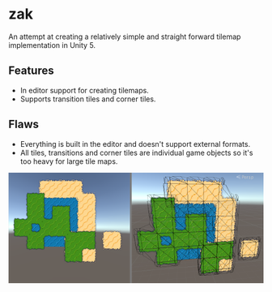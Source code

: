 # zak
An attempt at creating a relatively simple and straight forward tilemap implementation in Unity 5.

## Features
- In editor support for creating tilemaps.
- Supports transition tiles and corner tiles.

## Flaws
- Everything is built in the editor and doesn't support external formats.
- All tiles, transitions and corner tiles are individual game objects so it's too heavy for large tile maps.

![](screenshot.png)

